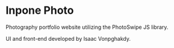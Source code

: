 # Inpone Photo

Photography portfolio website utilizing the PhotoSwipe JS library.

UI and front-end developed by Isaac Vonpghakdy.